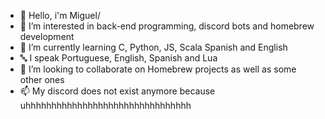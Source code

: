 - 👋 Hello, i'm Miguel/
- 👀 I’m interested in back-end programming, discord bots and homebrew development
- 🌱 I’m currently learning C, Python, JS, Scala Spanish and English
- 🔤 I speak Portuguese, English, Spanish and Lua 
- 💞️ I’m looking to collaborate on Homebrew projects as well as some other ones
- 📫 My discord does not exist anymore because uhhhhhhhhhhhhhhhhhhhhhhhhhhhhhhhh

<!---
PorchyyMinch/PorchyyMinch is a ✨ special ✨ repository because its `README.md` (this file) appears on your GitHub profile.
You can click the Preview link to take a look at your changes.
--->

